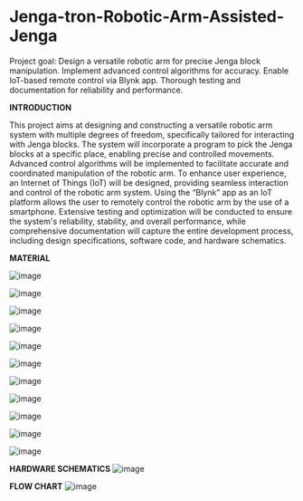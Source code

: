 # Jenga-tron-Robotic-Arm-Assisted-Jenga
Project goal: Design a versatile robotic arm for precise Jenga block manipulation. Implement advanced control algorithms for accuracy. Enable IoT-based remote control via Blynk app. Thorough testing and documentation for reliability and performance.

<b>INTRODUCTION</b>

This project aims at designing and constructing a versatile robotic arm system with multiple degrees of freedom, specifically tailored for interacting with Jenga blocks. The system will incorporate a program to pick the Jenga blocks at a specific place, enabling precise and controlled movements. Advanced control algorithms will be implemented to facilitate accurate and coordinated manipulation of the robotic arm. To enhance user experience, an Internet of Things (IoT) will be designed, providing seamless interaction and control of the robotic arm system. Using the “Blynk” app as an IoT platform allows the user to remotely control the robotic arm by the use of a smartphone. Extensive testing and optimization will be conducted to ensure the system's reliability, stability, and overall performance, while comprehensive documentation will capture the entire development process, including design specifications, software code, and hardware schematics.


<b>MATERIAL</b><br>

![image](https://github.com/RND-NONAGON-KEYWARRIORS/Jenga-tron-Robotic-Arm-Assisted-Jenga/assets/143982031/fc828e25-c676-483e-a765-ca40007b7f64)

![image](https://github.com/RND-NONAGON-KEYWARRIORS/Jenga-tron-Robotic-Arm-Assisted-Jenga/assets/143982031/ada9d976-1e4a-4d79-af16-002209c37ad7)

![image](https://github.com/RND-NONAGON-KEYWARRIORS/Jenga-tron-Robotic-Arm-Assisted-Jenga/assets/143982031/3b63675f-6767-4154-920b-f1b4ce0c2aeb)

![image](https://github.com/RND-NONAGON-KEYWARRIORS/Jenga-tron-Robotic-Arm-Assisted-Jenga/assets/143982031/1e9b2f99-9448-47cc-8425-57f3562a3ed7)

![image](https://github.com/RND-NONAGON-KEYWARRIORS/Jenga-tron-Robotic-Arm-Assisted-Jenga/assets/143982031/0c04625d-ad76-4a76-bb33-caacef28cc17)

![image](https://github.com/RND-NONAGON-KEYWARRIORS/Jenga-tron-Robotic-Arm-Assisted-Jenga/assets/143982031/fabc5ee2-d982-408c-b27e-dab1c98e7a67)

![image](https://github.com/RND-NONAGON-KEYWARRIORS/Jenga-tron-Robotic-Arm-Assisted-Jenga/assets/143982031/46edff77-2437-4a8c-bbec-b9990f73d249)

![image](https://github.com/RND-NONAGON-KEYWARRIORS/Jenga-tron-Robotic-Arm-Assisted-Jenga/assets/143982031/28de761b-1b6c-4046-b33d-3500d468ec20)

![image](https://github.com/RND-NONAGON-KEYWARRIORS/Jenga-tron-Robotic-Arm-Assisted-Jenga/assets/143982031/619908ba-2956-43d2-86c7-7481aec116c7)

![image](https://github.com/RND-NONAGON-KEYWARRIORS/Jenga-tron-Robotic-Arm-Assisted-Jenga/assets/143982031/8c54be7b-326c-4299-9f3c-b268150ce850)

![image](https://github.com/RND-NONAGON-KEYWARRIORS/Jenga-tron-Robotic-Arm-Assisted-Jenga/assets/143982031/16c37c0a-1a84-47f4-8737-432922f593bf)

<b>HARDWARE SCHEMATICS</b>
![image](https://github.com/RND-NONAGON-KEYWARRIORS/Jenga-tron-Robotic-Arm-Assisted-Jenga/assets/134179620/81526321-6311-4a5a-85ac-40c34003bf18)

<b>FLOW CHART</b>
![image](https://github.com/RND-NONAGON-KEYWARRIORS/Jenga-tron-Robotic-Arm-Assisted-Jenga/assets/134179620/196d2c5d-7149-45d6-a41d-9e595ed19892)



